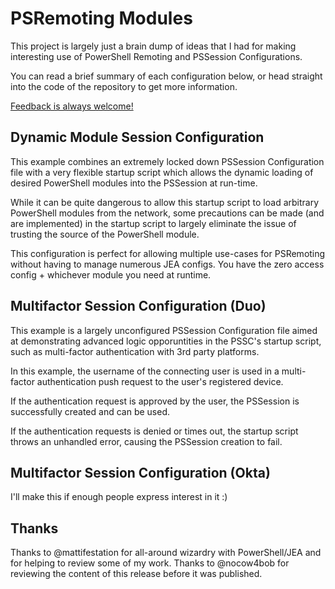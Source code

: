 # PSRemoting Modules

This project is largely just a brain dump of ideas that I had for making interesting use of PowerShell Remoting and PSSession Configurations.

You can read a brief summary of each configuration below, or head straight into the code of the repository to get more information.

[Feedback is always welcome!](https://twitter.com/vector_sec)

## Dynamic Module Session Configuration

This example combines an extremely locked down PSSession Configuration file with a very flexible startup script which allows the dynamic loading of desired PowerShell modules into the PSSession at run-time.

While it can be quite dangerous to allow this startup script to load arbitrary PowerShell modules from the network, some precautions can be made (and are implemented) in the startup script to largely eliminate the issue of trusting the source of the PowerShell module.

This configuration is perfect for allowing multiple use-cases for PSRemoting without having to manage numerous JEA configs. You have the zero access config + whichever module you need at runtime.

## Multifactor Session Configuration (Duo)

This example is a largely unconfigured PSSession Configuration file aimed at demonstrating advanced logic opporuntities in the PSSC's startup script, such as multi-factor authentication with 3rd party platforms.

In this example, the username of the connecting user is used in a multi-factor authentication push request to the user's registered device.

If the authentication request is approved by the user, the PSSession is successfully created and can be used.

If the authentication requests is denied or times out, the startup script throws an unhandled error, causing the PSSession creation to fail.


## Multifactor Session Configuration (Okta)
I'll make this if enough people express interest in it :)

## Thanks
Thanks to @mattifestation for all-around wizardry with PowerShell/JEA and for helping to review some of my work.
Thanks to @nocow4bob for reviewing the content of this release before it was published.
